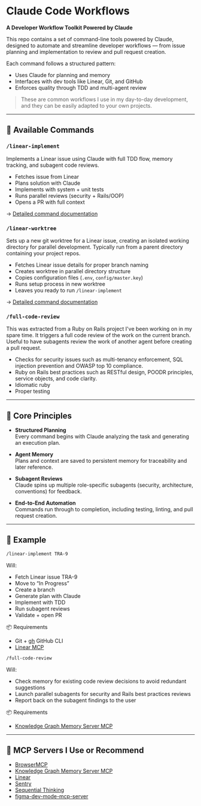 # Claude Code Workflows

**A Developer Workflow Toolkit Powered by Claude**

This repo contains a set of command-line tools powered by Claude, designed to automate and streamline developer workflows — from issue planning and implementation to review and pull request creation.

Each command follows a structured pattern:
- Uses Claude for planning and memory
- Interfaces with dev tools like Linear, Git, and GitHub
- Enforces quality through TDD and multi-agent review

> These are common workflows I use in my day-to-day development, and they can be easily adapted to your own projects.

---

## 🔧 Available Commands

### `/linear-implement`

Implements a Linear issue using Claude with full TDD flow, memory tracking, and subagent code reviews.

- Fetches issue from Linear  
- Plans solution with Claude  
- Implements with system + unit tests  
- Runs parallel reviews (security + Rails/OOP)  
- Opens a PR with full context  

→ [Detailed command documentation](.claude/commands/linear-implement.md)

### `/linear-worktree`

Sets up a new git worktree for a Linear issue, creating an isolated working directory for parallel development. Typically run from a parent directory containing your project repos.

- Fetches Linear issue details for proper branch naming
- Creates worktree in parallel directory structure
- Copies configuration files (`.env`, `config/master.key`)
- Runs setup process in new worktree
- Leaves you ready to run `/linear-implement`

→ [Detailed command documentation](linear-worktree.md)

### `/full-code-review`

This was extracted from a Ruby on Rails project I've been working on in my spare time. It triggers a full code review of the work on the current branch. Useful to have subagents review the work of another agent before creating a pull request.

- Checks for security issues such as multi-tenancy enforcement, SQL injection prevention and OWASP top 10 compliance.
- Ruby on Rails best practices such as RESTful design, POODR principles, service objects, and code clarity.
- Idiomatic ruby
- Proper testing

---

## 🧠 Core Principles

- **Structured Planning**  
  Every command begins with Claude analyzing the task and generating an execution plan.

- **Agent Memory**  
  Plans and context are saved to persistent memory for traceability and later reference.

- **Subagent Reviews**  
  Claude spins up multiple role-specific subagents (security, architecture, conventions) for feedback.

- **End-to-End Automation**  
  Commands run through to completion, including testing, linting, and pull request creation.

---

## 🚀 Example

```bash
/linear-implement TRA-9
```

Will:
* Fetch Linear issue TRA-9
* Move to “In Progress”
* Create a branch
* Generate plan with Claude
* Implement with TDD
* Run subagent reviews
* Validate + open PR

📦 Requirements
* Git + [gh](https://cli.github.com/) GitHub CLI
* [Linear MCP](https://linear.app/changelog/2025-05-01-mcp)

```bash
/full-code-review
```

Will:
* Check memory for existing code review decisions to avoid redundant suggestions
* Launch parallel subagents for security and Rails best practices reviews
* Report back on the subagent findings to the user


📦 Requirements

* [Knowledge Graph Memory Server MCP](https://github.com/modelcontextprotocol/servers/tree/main/src/memory)

---

## 🧱 MCP Servers I Use or Recommend

* [BrowserMCP](https://browsermcp.io/)
* [Knowledge Graph Memory Server MCP](https://github.com/modelcontextprotocol/servers/tree/main/src/memory)
* [Linear](https://linear.app/changelog/2025-05-01-mcp)
* [Sentry](https://docs.sentry.io/product/sentry-mcp/) 
* [Sequential Thinking](https://github.com/modelcontextprotocol/servers/tree/main/src/sequentialthinking)
* [figma-dev-mode-mcp-server](https://www.figma.com/blog/introducing-figmas-dev-mode-mcp-server/)
